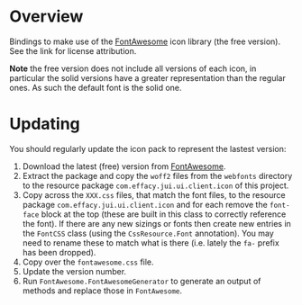 # Overview

Bindings to make use of the [FontAwesome](https://github.com/FortAwesome/Font-Awesome) icon library (the free version). See the link for license attribution.

**Note** the free version does not include all versions of each icon, in particular the solid versions have a greater representation than the regular ones. As such the default font is the solid one.

# Updating

You should regularly update the icon pack to represent the lastest version:

1. Download the latest (free) version from [FontAwesome](https://github.com/FortAwesome/Font-Awesome).
2. Extract the package and copy the `woff2` files from the `webfonts` directory to the resource package `com.effacy.jui.ui.client.icon` of this project.
3. Copy across the `XXX.css` files, that match the font files, to the resource package `com.effacy.jui.ui.client.icon` and for each remove the `font-face` block at the top (these are built in this class to correctly reference the font). If there are any new sizings or fonts then create new entries in the `FontCSS` class (using the `CssResource.Font` annotation). You may need to rename these to match what is there (i.e. lately the `fa-` prefix has been dropped).
4. Copy over the `fontawesome.css` file.
5. Update the version number.
6. Run `FontAwesome.FontAwesomeGenerator` to generate an output of methods and replace those in `FontAwesome`.